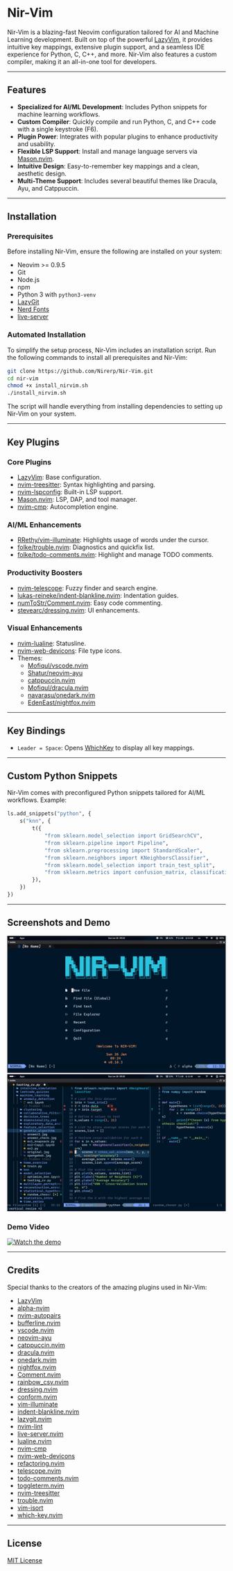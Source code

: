 # Nir-Vim

Nir-Vim is a blazing-fast Neovim configuration tailored for AI and Machine Learning development. Built on top of the powerful [LazyVim](https://github.com/LazyVim/LazyVim), it provides intuitive key mappings, extensive plugin support, and a seamless IDE experience for Python, C, C++, and more. Nir-Vim also features a custom compiler, making it an all-in-one tool for developers.

---

## Features

- **Specialized for AI/ML Development**: Includes Python snippets for machine learning workflows.
- **Custom Compiler**: Quickly compile and run Python, C, and C++ code with a single keystroke (F6).
- **Plugin Power**: Integrates with popular plugins to enhance productivity and usability.
- **Flexible LSP Support**: Install and manage language servers via [Mason.nvim](https://github.com/williamboman/mason.nvim).
- **Intuitive Design**: Easy-to-remember key mappings and a clean, aesthetic design.
- **Multi-Theme Support**: Includes several beautiful themes like Dracula, Ayu, and Catppuccin.

---

## Installation

### Prerequisites

Before installing Nir-Vim, ensure the following are installed on your system:

- Neovim >= 0.9.5
- Git
- Node.js
- npm
- Python 3 with `python3-venv`
- [LazyGit](https://github.com/jesseduffield/lazygit)
- [Nerd Fonts](https://www.nerdfonts.com/)
- [live-server](https://www.npmjs.com/package/live-server)

### Automated Installation

To simplify the setup process, Nir-Vim includes an installation script. Run the following commands to install all prerequisites and Nir-Vim:

```bash
git clone https://github.com/Nirerp/Nir-Vim.git
cd nir-vim
chmod +x install_nirvim.sh
./install_nirvim.sh
```

The script will handle everything from installing dependencies to setting up Nir-Vim on your system.

---

## Key Plugins

### Core Plugins
- [LazyVim](https://github.com/LazyVim/LazyVim): Base configuration.
- [nvim-treesitter](https://github.com/nvim-treesitter/nvim-treesitter): Syntax highlighting and parsing.
- [nvim-lspconfig](https://github.com/neovim/nvim-lspconfig): Built-in LSP support.
- [Mason.nvim](https://github.com/williamboman/mason.nvim): LSP, DAP, and tool manager.
- [nvim-cmp](https://github.com/hrsh7th/nvim-cmp): Autocompletion engine.

### AI/ML Enhancements
- [RRethy/vim-illuminate](https://github.com/RRethy/vim-illuminate): Highlights usage of words under the cursor.
- [folke/trouble.nvim](https://github.com/folke/trouble.nvim): Diagnostics and quickfix list.
- [folke/todo-comments.nvim](https://github.com/folke/todo-comments.nvim): Highlight and manage TODO comments.

### Productivity Boosters
- [nvim-telescope](https://github.com/nvim-telescope/telescope.nvim): Fuzzy finder and search engine.
- [lukas-reineke/indent-blankline.nvim](https://github.com/lukas-reineke/indent-blankline.nvim): Indentation guides.
- [numToStr/Comment.nvim](https://github.com/numToStr/Comment.nvim): Easy code commenting.
- [stevearc/dressing.nvim](https://github.com/stevearc/dressing.nvim): UI enhancements.

### Visual Enhancements
- [nvim-lualine](https://github.com/nvim-lualine/lualine.nvim): Statusline.
- [nvim-web-devicons](https://github.com/nvim-tree/nvim-web-devicons): File type icons.
- Themes:
    - [Mofiqul/vscode.nvim](https://github.com/Mofiqul/vscode.nvim)
    - [Shatur/neovim-ayu](https://github.com/Shatur/neovim-ayu)
    - [catppuccin.nvim](https://github.com/catppuccin/nvim)
    - [Mofiqul/dracula.nvim](https://github.com/Mofiqul/dracula.nvim)
    - [navarasu/onedark.nvim](https://github.com/navarasu/onedark.nvim)
    - [EdenEast/nightfox.nvim](https://github.com/EdenEast/nightfox.nvim)

---

## Key Bindings

- `Leader = Space`: Opens [WhichKey](https://github.com/folke/which-key.nvim) to display all key mappings.

---

## Custom Python Snippets

Nir-Vim comes with preconfigured Python snippets tailored for AI/ML workflows. Example:

```python
ls.add_snippets("python", {
    s("knn", {
        t({
            "from sklearn.model_selection import GridSearchCV",
            "from sklearn.pipeline import Pipeline",
            "from sklearn.preprocessing import StandardScaler",
            "from sklearn.neighbors import KNeighborsClassifier",
            "from sklearn.model_selection import train_test_split",
            "from sklearn.metrics import confusion_matrix, classification_report, accuracy_score",
        }),
    })
})
```

---

## Screenshots and Demo

![Nir-Vim Home](assets/nir-vim1.png)
![Nir-Vim in Action](assets/nir-vim2.png)

### Demo Video

[![Watch the demo](path/to/video-thumbnail.png)](path/to/demo.mp4)

---

## Credits

Special thanks to the creators of the amazing plugins used in Nir-Vim:

- [LazyVim](https://github.com/LazyVim/LazyVim)
- [alpha-nvim](https://github.com/goolord/alpha-nvim)
- [nvim-autopairs](https://github.com/windwp/nvim-autopairs)
- [bufferline.nvim](https://github.com/akinsho/bufferline.nvim)
- [vscode.nvim](https://github.com/Mofiqul/vscode.nvim)
- [neovim-ayu](https://github.com/Shatur/neovim-ayu)
- [catppuccin.nvim](https://github.com/catppuccin/nvim)
- [dracula.nvim](https://github.com/Mofiqul/dracula.nvim)
- [onedark.nvim](https://github.com/navarasu/onedark.nvim)
- [nightfox.nvim](https://github.com/EdenEast/nightfox.nvim)
- [Comment.nvim](https://github.com/numToStr/Comment.nvim)
- [rainbow_csv.nvim](https://github.com/cameron-wags/rainbow_csv.nvim)
- [dressing.nvim](https://github.com/stevearc/dressing.nvim)
- [conform.nvim](https://github.com/stevearc/conform.nvim)
- [vim-illuminate](https://github.com/RRethy/vim-illuminate)
- [indent-blankline.nvim](https://github.com/lukas-reineke/indent-blankline.nvim)
- [lazygit.nvim](https://github.com/kdheepak/lazygit.nvim)
- [nvim-lint](https://github.com/mfussenegger/nvim-lint)
- [live-server.nvim](https://github.com/barrett-ruth/live-server.nvim)
- [lualine.nvim](https://github.com/nvim-lualine/lualine.nvim)
- [nvim-cmp](https://github.com/hrsh7th/nvim-cmp)
- [nvim-web-devicons](https://github.com/nvim-tree/nvim-web-devicons)
- [refactoring.nvim](https://github.com/ThePrimeagen/refactoring.nvim)
- [telescope.nvim](https://github.com/nvim-telescope/telescope.nvim)
- [todo-comments.nvim](https://github.com/folke/todo-comments.nvim)
- [toggleterm.nvim](https://github.com/akinsho/toggleterm.nvim)
- [nvim-treesitter](https://github.com/nvim-treesitter/nvim-treesitter)
- [trouble.nvim](https://github.com/folke/trouble.nvim)
- [vim-isort](https://github.com/fisadev/vim-isort)
- [which-key.nvim](https://github.com/folke/which-key.nvim)

---

## License

[MIT License](LICENSE)

